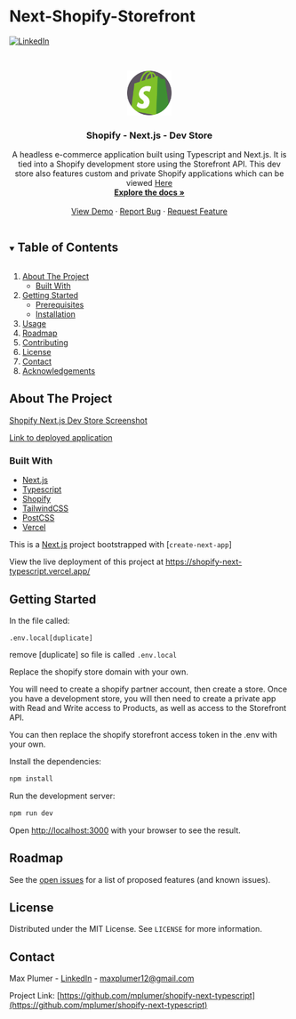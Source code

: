 # Next-Shopify-Storefront

[![LinkedIn][linkedin-shield]][linkedin-url]

<br />
<p align="center">
  <a href="https://shopify-next-typescript.vercel.app/">
    <img src="public/shopify.svg" alt="Logo" width="80" height="80">
  </a>

  <h3 align="center">Shopify - Next.js - Dev Store</h3>

  <p align="center">
    A headless e-commerce application built using Typescript and Next.js. It is tied into a Shopify development store using the Storefront API. This dev store also features custom and private Shopify applications which can be viewed <a href="https://github.com/mplumer/product_manager">Here</a>
    <br />
    <a href="https://github.com/mplumer/shopify-next-typescript"><strong>Explore the docs »</strong></a>
    <br />
    <br />
    <a href="https://shopify-next-typescript.vercel.app/">View Demo</a>
    ·
    <a href="https://github.com/mplumer/shopify-next-typescript/issues">Report Bug</a>
    ·
    <a href="https://github.com/mplumer/shopify-next-typescript/issues">Request Feature</a>
  </p>
</p>

<!-- TABLE OF CONTENTS -->
<details open="open">
  <summary><h2 style="display: inline-block">Table of Contents</h2></summary>
  <ol>
    <li>
      <a href="#about-the-project">About The Project</a>
      <ul>
        <li><a href="#built-with">Built With</a></li>
      </ul>
    </li>
    <li>
      <a href="#getting-started">Getting Started</a>
      <ul>
        <li><a href="#prerequisites">Prerequisites</a></li>
        <li><a href="#installation">Installation</a></li>
      </ul>
    </li>
    <li><a href="#usage">Usage</a></li>
    <li><a href="#roadmap">Roadmap</a></li>
    <li><a href="#contributing">Contributing</a></li>
    <li><a href="#license">License</a></li>
    <li><a href="#contact">Contact</a></li>
    <li><a href="#acknowledgements">Acknowledgements</a></li>
  </ol>
</details>

<!-- ABOUT THE PROJECT -->

## About The Project

[Shopify Next.js Dev Store Screenshot](https://drive.google.com/file/d/15KymT6Rah9MyTHOIB-8L3TH1oxnpdkDm/view?usp=sharing)

[Link to deployed application](https://shopify-next-typescript.vercel.app/)

### Built With

- [Next.js]()
- [Typescript]()
- [Shopify]()
- [TailwindCSS]()
- [PostCSS]()
- [Vercel]()



<!-- USAGE EXAMPLES -->

This is a [Next.js](https://nextjs.org/) project bootstrapped with [`create-next-app`]

View the live deployment of this project at https://shopify-next-typescript.vercel.app/

## Getting Started

In the file called:
```
.env.local[duplicate]
```

remove [duplicate] so file is called ```.env.local```

Replace the shopify store domain with your own.

You will need to create a shopify partner account, then create a store. Once you have a development store, you will then need to create a private app with Read and Write access to Products, as well as access to the Storefront API.

You can then replace the shopify storefront access token in the .env with your own.

Install the dependencies:

```bash
npm install
```

Run the development server:

```bash
npm run dev
```

Open [http://localhost:3000](http://localhost:3000) with your browser to see the result.



<!-- ROADMAP -->

## Roadmap

See the [open issues](https://github.com/mplumer/shopify-next-typescript/issues) for a list of proposed features (and known issues).


<!-- LICENSE -->

## License

Distributed under the MIT License. See `LICENSE` for more information.

<!-- CONTACT -->

## Contact

Max Plumer - [LinkedIn](https://www.linkedin.com/in/maxplumer/) - maxplumer12@gmail.com

Project Link: [https://github.com/mplumer/shopify-next-typescript](https://github.com/mplumer/shopify-next-typescript)


<!-- MARKDOWN LINKS & IMAGES -->
<!-- https://www.markdownguide.org/basic-syntax/#reference-style-links -->

[contributors-shield]: https://img.shields.io/github/contributors/github_username/repo.svg?style=for-the-badge
[contributors-url]: https://github.com/github_username/repo/graphs/contributors
[forks-shield]: https://img.shields.io/github/forks/github_username/repo.svg?style=for-the-badge
[forks-url]: https://github.com/github_username/repo/network/members
[stars-shield]: https://img.shields.io/github/stars/github_username/repo.svg?style=for-the-badge
[stars-url]: https://github.com/github_username/repo/stargazers
[issues-shield]: https://img.shields.io/github/issues/github_username/repo.svg?style=for-the-badge
[issues-url]: https://github.com/github_username/repo/issues
[license-shield]: https://img.shields.io/github/license/github_username/repo.svg?style=for-the-badge
[license-url]: https://github.com/github_username/repo/blob/master/LICENSE.txt
[linkedin-shield]: https://img.shields.io/badge/-LinkedIn-black.svg?style=for-the-badge&logo=linkedin&colorB=555
[linkedin-url]: https://linkedin.com/in/github_username



